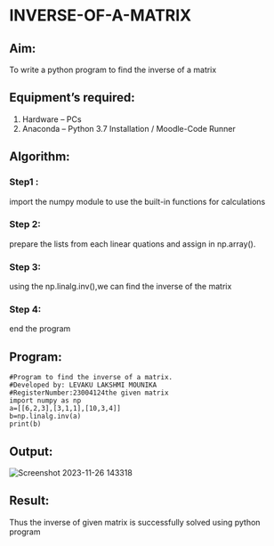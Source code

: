 # INVERSE-OF-A-MATRIX
## Aim:
To write a python program to find the inverse of a matrix
## Equipment’s required:
1. 	Hardware – PCs
2. 	Anaconda – Python 3.7 Installation / Moodle-Code Runner
## Algorithm:
### Step1 : 
import the numpy module to use the built-in functions for calculations
### Step 2: 
prepare the lists from each linear quations and assign in np.array().
### Step 3: 
using the np.linalg.inv(),we can find the inverse of the matrix
### Step 4:
end the program
## Program:
```
#Program to find the inverse of a matrix.
#Developed by: LEVAKU LAKSHMI MOUNIKA
#RegisterNumber:23004124the given matrix 
import numpy as np
a=[[6,2,3],[3,1,1],[10,3,4]]
b=np.linalg.inv(a)
print(b)
```
## Output:
![Screenshot 2023-11-26 143318](https://github.com/mounika2005/INVERSE-OF-A-MATRIX/assets/145633112/2ef82109-f6b3-469b-a043-4e006463911e)


## Result:
Thus the inverse of given matrix is successfully solved using python program

